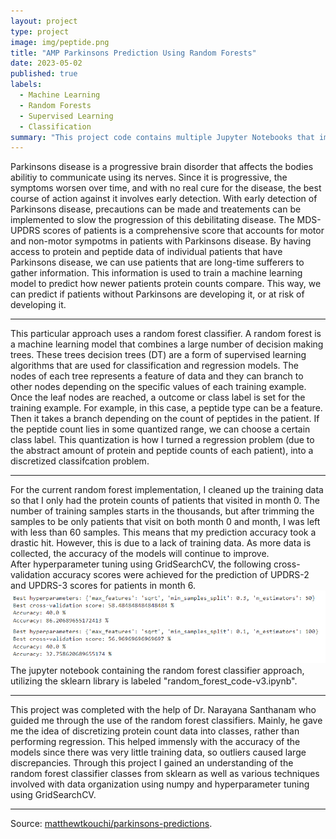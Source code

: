 ```yaml
---
layout: project
type: project
image: img/peptide.png
title: "AMP Parkinsons Prediction Using Random Forests"
date: 2023-05-02
published: true
labels:
  - Machine Learning
  - Random Forests
  - Supervised Learning
  - Classification
summary: "This project code contains multiple Jupyter Notebooks that imports open source data on proteins and peptides collected on medical patients. The goal of this project is to utilize this data to predict the MDS-UPDRS scores of the patients, which is a measure of the progression of Parkinsons disease."
---
```


Parkinsons disease is a progressive brain disorder that affects the bodies abilitiy to communicate using its nerves. Since it is progressive, the symptoms worsen over time, and with no real cure for the disease, the best course of action against it involves early detection. With early detection of Parkinsons disease, precautions can be made and treatements can be implemented to slow the progression of this debilitating disease. The MDS-UPDRS scores of patients is a comprehensive score that accounts for motor and non-motor sympotms in patients with Parkinsons disease. By having access to protein and peptide data of individual patients that have Parkinsons disease, we can use patients that are long-time sufferers to gather information. This information is used to train a machine learning model to predict how newer patients protein counts compare. This way, we can predict if patients without Parkinsons are developing it, or at risk of developing it.

<hr>
This particular approach uses a random forest classifier. A random forest is a machine learning model that combines a large number of decision making trees. These trees decision trees (DT) are a form of supervised learning algorithms that are used for classification and regression models. The nodes of each tree represents a feature of data and they can branch to other nodes depending on the specific values of each training example. Once the leaf nodes are reached, a outcome or class label is set for the training example. For example, in this case, a peptide type can be a feature. Then it takes a branch depending on the count of peptides in the patient. If the peptide count lies in some quantized range, we can choose a certain class label. This quantization is how I turned a regression problem (due to the abstract amount of protein and peptide counts of each patient), into a discretized classifcation problem.
<hr>
For the current random forest implementation, I cleaned up the training data so that I only had the protein counts of patients that visited in month 0. The number of training samples starts in the thousands, but after trimming the samples to be only patients that visit on both month 0 and month, I was left with less than 60 samples. This means that my prediction accuracy took a drastic hit. However, this is due to a lack of training data. As more data is collected, the accuracy of the models will continue to improve. <br>
After hyperparameter tuning using GridSearchCV, the following cross-validation accuracy scores were achieved for the prediction of UPDRS-2 and UPDRS-3 scores for patients in month 6.
<img class="img-fluid" src="../img/cross_validation_score.png">
<br>
The jupyter notebook containing the random forest classifier approach, utilizing the sklearn library is labeled "random_forest_code-v3.ipynb".
<hr>
This project was completed with the help of Dr. Narayana Santhanam who guided me through the use of the random forest classifiers. Mainly, he gave me the idea of discretizing protein count data into classes, rather than performing regression. This helped immensly with the accuracy of the models since there was very little training data, so outliers caused large discrepancies. Through this project I gained an understanding of the random forest classifier classes from sklearn as well as various techniques involved with data organization using numpy and hyperparameter tuning using GridSearchCV.
<hr>
Source: <a href="https://github.com/matthewtkouchi/EE445_Kaggle_Peptides"><i class="large github icon "></i>matthewtkouchi/parkinsons-predictions</a>.
